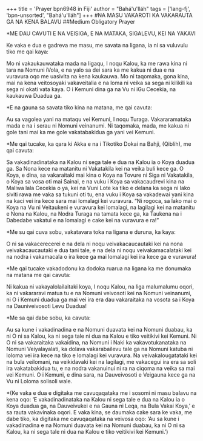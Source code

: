 +++
title = 'Prayer bpn6948 in Fiji'
author = "Bahá'u'lláh"
tags = ['lang-fj', 'bpn-unsorted', "Bahá'u'lláh"]
+++
#NA MASU VAKAROTI KA VAKARAUTA GA NA KENA BALAVU
##Medium Obligatory Prayer

*ME DAU CAVUTI E NA VEISIGA, E NA MATAKA, SIGALEVU, KEI NA YAKAVI


Ke vaka e dua e gadreva me masu, me savata na ligana, ia ni sa vuluvulu tiko me qai kaya:

Mo ni vakaukauwataka mada na ligaqu, I noqu Kalou, ka me rawa kina ni tara na Nomuni iVola, e na yalo sa dei sara ka me kakua ni dua e na vuravura oqo me uasivita na kena kaukauwa. Mo ni taqomaka, gona kina, mai na kena veitosoyaki vakaveitalia e na loma ni veika sa sega ni kilikili ka sega ni okati vata kaya. O i Kemuni dina ga na Vu ni iGu Cecekia, na kaukauwa Duadua ga.

*E na gauna sa savata tiko kina na matana, me qai cavuta:

Au sa vagolea yani na mataqu vei Kemuni, I noqu Turaga. Vakararamataka mada e na i serau ni Nomuni veinanumi. Ni taqomaka, mada, me kakua ni gole tani mai ka me gole vakatabakidua ga yani vei Kemuni.

*Me qai tucake, ka qara ki Akka e na i Tikotiko Dokai na Bahji, (Qiblih), me qai cavuta:

Sa vakadinadinataka na Kalou ni sega tale e dua na Kalou ia o Koya duadua ga. Sa Nona kece na matanitu ni Vakatakila kei na veika buli kece ga. O Koya, e dina, sa vakaraitaki mai kina o Koya na Tovure ni Siga ni Vakatakila, o Koya sa vosa oti mai Sainai, e na vuku i Koya sa vakacaudrevi kina na Maliwa lala Cecekia o ya, kei na Vuni Lote ka tiko e delana ka sega ni lako siviti rawa me vaka sa tukuni oti tu, ena vuku i Koya sa vakadewai yani kina na kaci vei ira kece sara mai lomalagi kei vuravura. “Ni rogoca, sa lako mai o Koya na Vu ni Veitaukeni e vuravura kei lomalagi, na lagilagi kei na matanitu e Nona na Kalou, na Nodra Turaga na tamata kece ga, ka Taukena na i Dabedabe vakatui e na lomalagi e cake kei na vuravura e ra!” 

*Me su qai cuva sobu, vakatavara toka na ligana e duruna, ka kaya:

O ni sa vakacerecerei e na dela ni noqu veivakacaucautaki kei na nona veivakacaucautaki e dua tani tale, e na dela ni noqu veivakamacalataki kei na nodra i vakamacala o ira kece ga mai
lomalagi kei ira kece ga e vuravura!

*Me qai tucake vakadodonu ka dodoka ruarua na ligana ka me donumaka na matana me qai cavuta:

Ni kakua ni vakayalolailaitaki koya, I noqu Kalou, na liga malumalumu oqori, ka ni vakararavi matua tu e na Nomuni veivosoti kei na Nomuni veinanumi, ni O i Kemuni duadua ga mai vei ira era dau vakaraitaka na vosota sa i Koya na Dauniveivosoti Levu Duadua!

*Me sa qai dabe sobu, ka cavuta:

Au sa kune i vakadinadina e na Nomuni duavata kei na Nomuni duabau, ka ni O ni sa Kalou, ka ni sega tale ni dua na Kalou e tiko veitikivi kei Kemuni. Ni O ni sa vakaraitaka vakaidina, na Nomuni i Naki ka vakavotukanataka na Nomuni Veiyalayalati, ka dolava vakarabailevu tale ga na Nomuni katuba ni loloma vei ira kece na tiko e lomalagi kei vuravura. Na veivakalougatataki kei na bula veilomani, na veikidavaki kei na lagilagi, me vakacegui ira era sa soli ira vakatabakidua tu, e na nodra vakanuinui ni ra na ciqoma na veika sa mai vei Kemuni. O i Kemuni, e dina sara, na Dauveivosoti e Veigauna kece ga na Vu ni Loloma solisoli wale.

*(Ke vaka e dua e digitaka me cavuqaqataka me i sosomi ni masu balavu na kena oqo: ‘E vakadinadinataka na Kalou ni sega tale e dua na Kalou ia o Koya duadua ga, na Dauveivukei e na Gauna ni Leqa, na Bula Vakai Koya,’ e sa rauta vakavinaka oqori. E vaka kina, se daumaka cake sara ke vaka, me dabe tiko, ka digitaka me cavuqaqataka na veivosa oqo: ‘Au sa kune i vakadinadina e na Nomuni duavata kei na Nomuni duabau, ka ni O ni sa Kalou, ka ni sega tale ni dua na Kalou e tiko veitikivi kei Kemuni.’)
